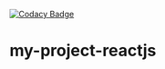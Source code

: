 [![Codacy Badge](https://api.codacy.com/project/badge/Grade/574fb07653c34330a02691f565c37379)](https://app.codacy.com/manual/naivedeveloper95/my-project-reactjs?utm_source=github.com&utm_medium=referral&utm_content=naivedeveloper95/my-project-reactjs&utm_campaign=Badge_Grade_Dashboard)

# my-project-reactjs
